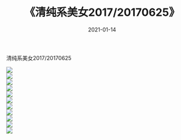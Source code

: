﻿---
layout: post
title:  《清纯系美女2017/20170625》
date:   2021-01-14
img: http://pic.660000.xyz/1:/清纯系美女/2017/20170625/000.jpg
categories: [美女, 清纯, 唯美]
---

清纯系美女2017/20170625

 ![](http://pic.660000.xyz/1:/清纯系美女/2017/20170625/001.png) <br>![](http://pic.660000.xyz/1:/清纯系美女/2017/20170625/002.png) <br>![](http://pic.660000.xyz/1:/清纯系美女/2017/20170625/003.png) <br>![](http://pic.660000.xyz/1:/清纯系美女/2017/20170625/004.png) <br>![](http://pic.660000.xyz/1:/清纯系美女/2017/20170625/005.png) <br>![](http://pic.660000.xyz/1:/清纯系美女/2017/20170625/006.png) <br>![](http://pic.660000.xyz/1:/清纯系美女/2017/20170625/007.png) <br>![](http://pic.660000.xyz/1:/清纯系美女/2017/20170625/008.png) <br>![](http://pic.660000.xyz/1:/清纯系美女/2017/20170625/009.png) <br>![](http://pic.660000.xyz/1:/清纯系美女/2017/20170625/010.png) <br>![](http://pic.660000.xyz/1:/清纯系美女/2017/20170625/011.png) <br>